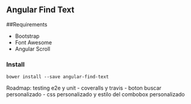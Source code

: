 ## Angular Find Text

##Requirements
- Bootstrap
- Font Awesome
- Angular Scroll
### Install

`bower install --save angular-find-text`

Roadmap: testing e2e y unit - coveralls y travis - boton buscar personalizado - css personalizado y estilo del combobox personalizado